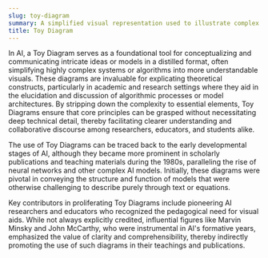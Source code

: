 ```yaml
---
slug: toy-diagram
summary: A simplified visual representation used to illustrate complex AI concepts or models in an accessible and comprehensible manner.
title: Toy Diagram
---
```


In AI, a Toy Diagram serves as a foundational tool for conceptualizing and communicating intricate ideas or models in a distilled format, often simplifying highly complex systems or algorithms into more understandable visuals. These diagrams are invaluable for explicating theoretical constructs, particularly in academic and research settings where they aid in the elucidation and discussion of algorithmic processes or model architectures. By stripping down the complexity to essential elements, Toy Diagrams ensure that core principles can be grasped without necessitating deep technical detail, thereby facilitating clearer understanding and collaborative discourse among researchers, educators, and students alike.

The use of Toy Diagrams can be traced back to the early developmental stages of AI, although they became more prominent in scholarly publications and teaching materials during the 1980s, paralleling the rise of neural networks and other complex AI models. Initially, these diagrams were pivotal in conveying the structure and function of models that were otherwise challenging to describe purely through text or equations.

Key contributors in proliferating Toy Diagrams include pioneering AI researchers and educators who recognized the pedagogical need for visual aids. While not always explicitly credited, influential figures like Marvin Minsky and John McCarthy, who were instrumental in AI's formative years, emphasized the value of clarity and comprehensibility, thereby indirectly promoting the use of such diagrams in their teachings and publications.